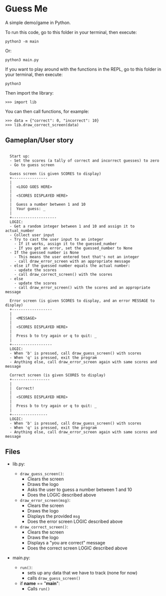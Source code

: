 # Guess Me

A simple demo/game in Python.

To run this code, go to this folder in your terminal, then execute:

```
python3 -m main
```

Or:

```
python3 main.py
```

If you want to play around with the functions in the REPL, go to this folder
in your terminal, then execute:

```
python3
```

Then import the library:

```
>>> import lib
```

You can then call functions, for example:

```
>>> data = {"correct": 0, "incorrect": 10}
>>> lib.draw_correct_screen(data)
```


## Gameplan/User story

```

  Start up:
  - Set the scores (a tally of correct and incorrect guesses) to zero
  - Go to guess screen

  Guess screen (is given SCORES to display)
  +----------------
  |
  |  <LOGO GOES HERE>
  |
  |  <SCORES DISPLAYED HERE>
  |
  |  Guess a number between 1 and 10
  |  Your guess: _
  |
  +--------------------
  LOGIC:
  - Get a random integer between 1 and 10 and assign it to actual_number 
  - Collect user input
  - Try to cast the user input to an integer
    - If it works, assign it to the guessed_number
    - If you get an error, set the guessed_number to None
  - If the guessed number is None
    - This means the user entered text that's not an integer
    - call draw_error_screen with an appropriate message
  - else if the guessed number equals the actual number:
    - update the scores
    - call draw_correct_screen() with the scores
  - else
    - update the scores
    - call draw_error_screen() with the scores and an appropriate message

  Error screen (is given SCORES to display, and an error MESSAGE to display)
  +------------------
  |
  |  <MESSAGE>
  |
  |  <SCORES DISPLAYED HERE>
  |
  |  Press b to try again or q to quit: _
  |
  +------------------
  LOGIC:
  - When 'b' is pressed, call draw_guess_screen() with scores
  - When 'q' is pressed, exit the program
  - Anything else, call draw_error_screen again with same scores and message

  Correct screen (is given SCORES to display)
  +-----------------
  |
  |  Correct! 
  |
  |  <SCORES DISPLAYED HERE>
  |
  |  Press b to try again or q to quit: _
  |
  +----------------
  LOGIC:
  - When 'b' is pressed, call draw_guess_screen() with scores
  - When 'q' is pressed, exit the program
  - Anything else, call draw_error_screen again with same scores and message

```

## Files

* lib.py:
  * `draw_guess_screen()`:
    * Clears the screen
    * Draws the logo
    * Asks the user to guess a number between 1 and 10
    * Does the LOGIC described above
  * `draw_error_screen(msg)`:
    * Clears the screen
    * Draws the logo
    * Displays the provided `msg`
    * Does the error screen LOGIC described above
  * `draw_correct_screen()`:
    * Clears the screen
    * Draws the logo
    * Displays a "you are correct" message
    * Does the correct screen LOGIC described above

* main.py:
  * `run()`:
    * sets up any data that we have to track (none for now)
    * calls `draw_guess_screen()`
  * if __name__ == "__main__":
    * Calls `run()`
